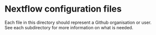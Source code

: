 # Nextflow configuration files

Each file in this directory should represent a Github organisation or user.
See each subdirectory for more information on what is needed.
